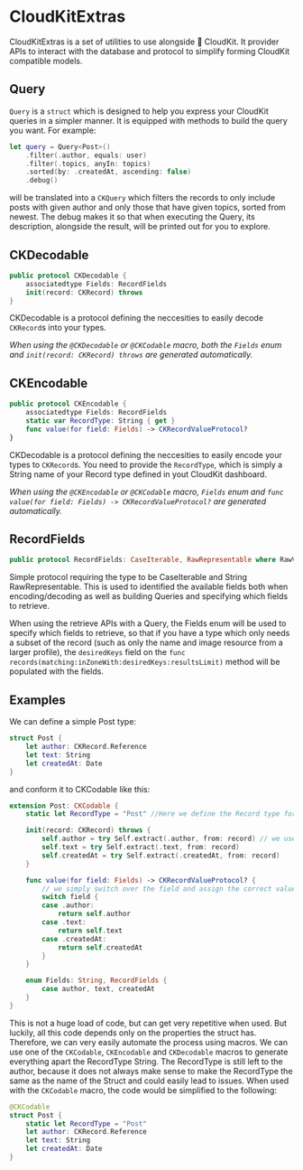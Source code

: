 # CloudKitExtras

CloudKitExtras is a set of utilities to use alongside 🍎 CloudKit. It provider APIs to interact with the database and protocol to simplify forming CloudKit compatible models.

## Query

`Query` is a `struct` which is designed to help you express your CloudKit queries in a simpler manner. It is equipped with methods to build the query you want. For example:
```swift
let query = Query<Post>()
    .filter(.author, equals: user)
    .filter(.topics, anyIn: topics)
    .sorted(by: .createdAt, ascending: false)
    .debug()
```
will be translated into a `CKQuery` which filters the records to only include posts with given author and only those that have given topics, sorted from newest. The debug makes it so that when executing the Query, its description, alongside the result, will be printed out for you to explore.

## CKDecodable

```swift
public protocol CKDecodable {
    associatedtype Fields: RecordFields
    init(record: CKRecord) throws
}
```
CKDecodable is a protocol defining the neccesities to easily decode `CKRecord`s into your types. 

*When using the `@CKDecodable` or `@CKCodable` macro, both the `Fields` enum and `init(record: CKRecord) throws` are generated automatically.*

## CKEncodable

```swift
public protocol CKEncodable {
    associatedtype Fields: RecordFields
    static var RecordType: String { get }
    func value(for field: Fields) -> CKRecordValueProtocol?
}
```

CKDecodable is a protocol defining the neccesities to easily encode your types to `CKRecord`s. You need to provide the `RecordType`, which is simply a String name of your Record type defined in yout CloudKit dashboard. 

*When using the `@CKEncodable` or `@CKCodable` macro, `Fields` enum and `func value(for field: Fields) -> CKRecordValueProtocol?` are generated automatically.*

## RecordFields
```swift
public protocol RecordFields: CaseIterable, RawRepresentable where RawValue == String {}
```
Simple protocol requiring the type to be CaseIterable and String RawRepresentable. This is used to identified the available fields both when encoding/decoding as well as building Queries and specifying which fields to retrieve.

When using the retrieve APIs with a Query, the Fields enum will be used to specify which fields to retrieve, so that if you have a type which only needs a subset of the record (such as only the name and image resource from a larger profile), the `desiredKeys` field on the `func records(matching:inZoneWith:desiredKeys:resultsLimit)` method will be populated with the fields.

## Examples
We can define a simple Post type:
```swift
struct Post {
    let author: CKRecord.Reference
    let text: String
    let createdAt: Date
}
```
and conform it to CKCodable like this:
```swift
extension Post: CKCodable {
    static let RecordType = "Post" //Here we define the Record type for CloudKit

    init(record: CKRecord) throws {
        self.author = try Self.extract(.author, from: record) // we use the provided extract method on CKDecodable which takes the field and retreives it from the provided CKRecord.
        self.text = try Self.extract(.text, from: record)
        self.createdAt = try Self.extract(.createdAt, from: record)
    }

    func value(for field: Fields) -> CKRecordValueProtocol? {
        // we simply switch over the field and assign the correct value to the record. This method is used internally when encoding types into CKRecord. This method helps with type safety so that we are forced to handle any new field we add to the Fields enum.
        switch field {
        case .author:
            return self.author
        case .text:
            return self.text
        case .createdAt:
            return self.createdAt
        }
    }

    enum Fields: String, RecordFields {
        case author, text, createdAt
    }
}
```
This is not a huge load of code, but can get very repetitive when used. But luckily, all this code depends only on the properties the struct has. Therefore, we can very easily automate the process using macros. We can use one of the `CKCodable`, `CKEncodable` and `CKDecodable` macros to generate everything apart the RecordType String. The RecordType is still left to the author, because it does not always make sense to make the RecordType the same as the name of the Struct and could easily lead to issues. When used with the `CKCodable` macro, the code would be simplified to the following:
```swift
@CKCodable
struct Post {
    static let RecordType = "Post"
    let author: CKRecord.Reference
    let text: String
    let createdAt: Date
}
```
